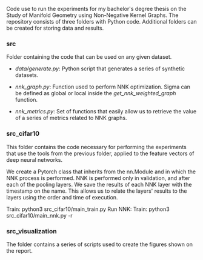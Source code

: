 Code use to run the experiments for my bachelor's degree thesis on the Study of Manifold Geometry using Non-Negative Kernel Graphs. The repository consists of three folders with Python code. Additional folders can be created for storing data and results.

### src

Folder containing the code that can be used on any given dataset.

- *data/generate.py*: Python script that generates a series of synthetic datasets.

- *nnk_graph.py*: Function used to perform NNK optimization. Sigma can be defined as global or local inside the *get_nnk_weighted_graph* function.

- *nnk_metrics.py*: Set of functions that easily allow us to retrieve the value of a series of metrics related to NNK graphs.

### src_cifar10

This folder contains the code necessary for performing the experiments that use the tools from the previous folder, applied to the feature vectors of deep neural networks.

We create a Pytorch class that inherits from the nn.Module and in which the NNK process is performed. NNK is performed only in validation, and after each of the pooling layers. We save the results of each NNK layer with the timestamp on the name. This allows us to relate the layers' results to the layers using the order and time of execution.

Train: python3 src_cifar10/main_train.py 
Run NNK: Train: python3 src_cifar10/main_nnk.py -r 

### src_visualization

The folder contains a series of scripts used to create the figures shown on the report.